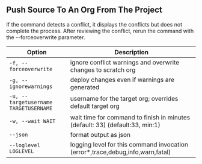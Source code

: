 ## Push Source To An Org From The Project

If the command detects a conflict, it displays the conflicts but does not complete the process. After reviewing the conflict, rerun the command with the --forceoverwrite parameter.



Option | Description
--- | --- 
```-f, --forceoverwrite``` | ignore conflict warnings and overwrite changes to scratch org
```-g, --ignorewarnings``` | deploy changes even if warnings are generated
```-u, --targetusername TARGETUSERNAME``` | username for the target org; overrides default target org
```-w, --wait WAIT``` | wait time for command to finish in minutes (default: 33) (default:33, min:1)
```--json``` | format output as json
```--loglevel LOGLEVEL``` | logging level for this command invocation (error*,trace,debug,info,warn,fatal)
